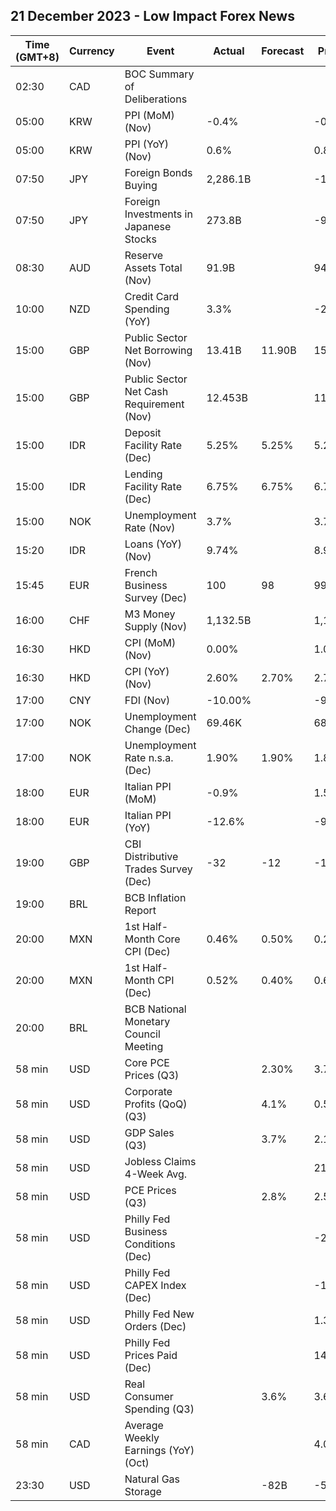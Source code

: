 ## 21 December 2023 - Low Impact Forex News

| Time (GMT+8) | Currency | Event | Actual | Forecast | Previous |
|------|----------|-------|--------|----------|----------|
| 02:30 | CAD | BOC Summary of Deliberations |  |  |  |
| 05:00 | KRW | PPI (MoM) (Nov) | -0.4% |  | -0.1% |
| 05:00 | KRW | PPI (YoY) (Nov) | 0.6% |  | 0.8% |
| 07:50 | JPY | Foreign Bonds Buying | 2,286.1B |  | -1,079.5B |
| 07:50 | JPY | Foreign Investments in Japanese Stocks | 273.8B |  | -992.0B |
| 08:30 | AUD | Reserve Assets Total (Nov) | 91.9B |  | 94.6B |
| 10:00 | NZD | Credit Card Spending (YoY) | 3.3% |  | -2.8% |
| 15:00 | GBP | Public Sector Net Borrowing (Nov) | 13.41B | 11.90B | 15.10B |
| 15:00 | GBP | Public Sector Net Cash Requirement (Nov) | 12.453B |  | 11.808B |
| 15:00 | IDR | Deposit Facility Rate (Dec) | 5.25% | 5.25% | 5.25% |
| 15:00 | IDR | Lending Facility Rate (Dec) | 6.75% | 6.75% | 6.75% |
| 15:00 | NOK | Unemployment Rate (Nov) | 3.7% |  | 3.7% |
| 15:20 | IDR | Loans (YoY) (Nov) | 9.74% |  | 8.99% |
| 15:45 | EUR | French Business Survey (Dec) | 100 | 98 | 99 |
| 16:00 | CHF | M3 Money Supply (Nov) | 1,132.5B |  | 1,132.0B |
| 16:30 | HKD | CPI (MoM) (Nov) | 0.00% |  | 1.00% |
| 16:30 | HKD | CPI (YoY) (Nov) | 2.60% | 2.70% | 2.70% |
| 17:00 | CNY | FDI (Nov) | -10.00% |  | -9.40% |
| 17:00 | NOK | Unemployment Change (Dec) | 69.46K |  | 68.82K |
| 17:00 | NOK | Unemployment Rate n.s.a. (Dec) | 1.90% | 1.90% | 1.80% |
| 18:00 | EUR | Italian PPI (MoM) | -0.9% |  | 1.5% |
| 18:00 | EUR | Italian PPI (YoY) | -12.6% |  | -9.5% |
| 19:00 | GBP | CBI Distributive Trades Survey (Dec) | -32 | -12 | -11 |
| 19:00 | BRL | BCB Inflation Report |  |  |  |
| 20:00 | MXN | 1st Half-Month Core CPI (Dec) | 0.46% | 0.50% | 0.20% |
| 20:00 | MXN | 1st Half-Month CPI (Dec) | 0.52% | 0.40% | 0.63% |
| 20:00 | BRL | BCB National Monetary Council Meeting |  |  |  |
| 58 min | USD | Core PCE Prices (Q3) |  | 2.30% | 3.70% |
| 58 min | USD | Corporate Profits (QoQ) (Q3) |  | 4.1% | 0.5% |
| 58 min | USD | GDP Sales (Q3) |  | 3.7% | 2.1% |
| 58 min | USD | Jobless Claims 4-Week Avg. |  |  | 213.25K |
| 58 min | USD | PCE Prices (Q3) |  | 2.8% | 2.5% |
| 58 min | USD | Philly Fed Business Conditions (Dec) |  |  | -2.1 |
| 58 min | USD | Philly Fed CAPEX Index (Dec) |  |  | -1.30 |
| 58 min | USD | Philly Fed New Orders (Dec) |  |  | 1.3 |
| 58 min | USD | Philly Fed Prices Paid (Dec) |  |  | 14.80 |
| 58 min | USD | Real Consumer Spending (Q3) |  | 3.6% | 3.6% |
| 58 min | CAD | Average Weekly Earnings (YoY) (Oct) |  |  | 4.00% |
| 23:30 | USD | Natural Gas Storage |  | -82B | -55B |

